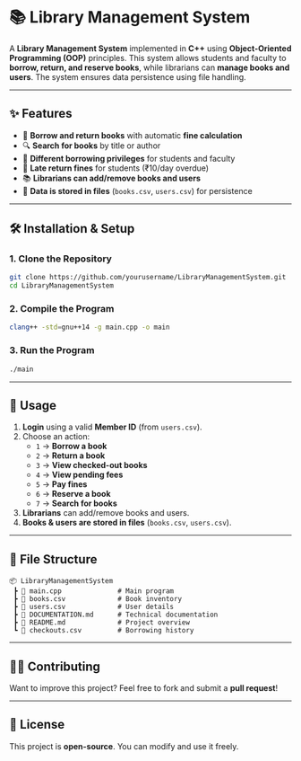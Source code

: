# 📚 Library Management System

A **Library Management System** implemented in **C++** using **Object-Oriented Programming (OOP)** principles. This system allows students and faculty to **borrow, return, and reserve books**, while librarians can **manage books and users**. The system ensures data persistence using file handling.

---

## ✨ Features
- 📖 **Borrow and return books** with automatic **fine calculation**
- 🔍 **Search for books** by title or author
- 🏫 **Different borrowing privileges** for students and faculty
- 🚫 **Late return fines** for students (₹10/day overdue)
- 📚 **Librarians can add/remove books and users**
- 📝 **Data is stored in files** (`books.csv`, `users.csv`) for persistence

---

## 🛠 Installation & Setup
### **1. Clone the Repository**
```sh
git clone https://github.com/yourusername/LibraryManagementSystem.git
cd LibraryManagementSystem
```

### **2. Compile the Program**
```sh
clang++ -std=gnu++14 -g main.cpp -o main
```

### **3. Run the Program**
```sh
./main
```

---

## 🚀 Usage
1. **Login** using a valid **Member ID** (from `users.csv`).
2. Choose an action:
   - `1` → **Borrow a book**
   - `2` → **Return a book**
   - `3` → **View checked-out books**
   - `4` → **View pending fees**
   - `5` → **Pay fines**
   - `6` → **Reserve a book**
   - `7` → **Search for books**
3. **Librarians** can add/remove books and users.
4. **Books & users are stored in files** (`books.csv`, `users.csv`).

---

## 📂 File Structure
```
📦 LibraryManagementSystem
 ┣ 📜 main.cpp              # Main program
 ┣ 📜 books.csv             # Book inventory
 ┣ 📜 users.csv             # User details
 ┣ 📜 DOCUMENTATION.md      # Technical documentation
 ┣ 📜 README.md             # Project overview
 ┗ 📜 checkouts.csv         # Borrowing history
```

---

## 👨‍💻 Contributing
Want to improve this project? Feel free to fork and submit a **pull request**!

---

## 📜 License
This project is **open-source**. You can modify and use it freely.

